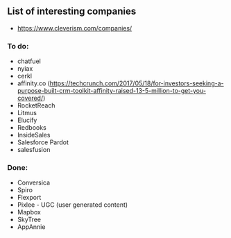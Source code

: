 ## List of interesting companies

* https://www.cleverism.com/companies/

### To do:
* chatfuel
* nyiax
* cerkl
* affinity.co (https://techcrunch.com/2017/05/18/for-investors-seeking-a-purpose-built-crm-toolkit-affinity-raised-13-5-million-to-get-you-covered/)
* RocketReach
* Litmus
* Elucify
* Redbooks
* InsideSales
* Salesforce Pardot
* salesfusion

### Done:
* Conversica
* Spiro
* Flexport
* Pixlee - UGC (user generated content)
* Mapbox
* SkyTree
* AppAnnie
